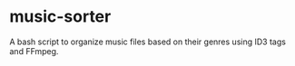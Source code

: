 # music-sorter
A bash script to organize music files based on their genres using ID3 tags and FFmpeg.
